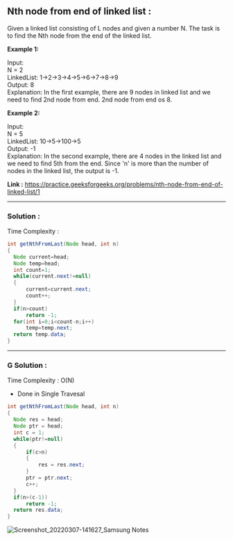 <h2> Nth node from end of linked list : </h2>
Given a linked list consisting of L nodes and given a number N. The task is to find the Nth node from the end of the linked list.

**Example 1:**

Input: <br/>
N = 2 </br>
LinkedList: 1->2->3->4->5->6->7->8->9 <br/>
Output: 8 <br/>
Explanation: In the first example, there are 9 nodes in linked list and we need to find 2nd node from end. 2nd node from end os 8.  


**Example 2:**

Input: <br/>
N = 5 <br/>
LinkedList: 10->5->100->5 <br/>
Output: -1 <br/>
Explanation: In the second example, there are 4 nodes in the linked list and we need to find 5th from the end. Since 'n' is more than the number of nodes in the
linked list, the output is -1.

**Link :** https://practice.geeksforgeeks.org/problems/nth-node-from-end-of-linked-list/1

-----------------------------------------------------------------------------------------------------------------------------------------------


<h3> Solution :</h3>

Time Complexity :

```java
int getNthFromLast(Node head, int n)
{
  Node current=head;
  Node temp=head;
  int count=1;
  while(current.next!=null)
  {
      current=current.next;
      count++;
  }
  if(n>count)
      return -1;
  for(int i=0;i<count-n;i++)
      temp=temp.next;
  return temp.data;	
}
```

-----------------------------------------------------------------------------------------------------------------------------------------------


<h3> G Solution :</h3>

Time Complexity : O(N)

- Done in Single Travesal 

```java
int getNthFromLast(Node head, int n)
{
  Node res = head;
  Node ptr = head;
  int c = 1;
  while(ptr!=null)
  {
      if(c>n)
      {
          res = res.next;
      }
      ptr = ptr.next;
      c++;
  }
  if(n>(c-1))
      return -1;
  return res.data;
}
```
![Screenshot_20220307-141627_Samsung Notes](https://user-images.githubusercontent.com/21087112/156997869-077c4860-f4a9-4ff7-8745-24012171eb43.jpg)



